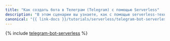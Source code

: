```yaml
---
title: "Как создать бота в Телеграм (Telegram) с помощью Serverless"
description: "В этом сценарии вы узнаете, как с помощью serverless-технологий создать бота в Telegram, который будет отвечать на сообщения в чате."
canonical: "{{ link-docs }}/tutorials/serverless/telegram-bot-serverless"
---
```


{% include [telegram-bot-serverless](../../_tutorials/serverless/telegram-bot-serverless.md) %}